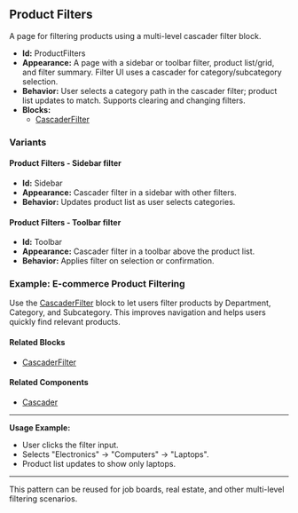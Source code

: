 ## Product Filters
A page for filtering products using a multi-level cascader filter block.
- **Id:** ProductFilters
- **Appearance:** A page with a sidebar or toolbar filter, product list/grid, and filter summary. Filter UI uses a cascader for category/subcategory selection.
- **Behavior:** User selects a category path in the cascader filter; product list updates to match. Supports clearing and changing filters.
- **Blocks:**
  - [CascaderFilter](../blocks/CascaderFilter.md)
### Variants
#### Product Filters - **Sidebar filter**
- **Id:** Sidebar
- **Appearance:** Cascader filter in a sidebar with other filters.
- **Behavior:** Updates product list as user selects categories.
#### Product Filters - **Toolbar filter**
- **Id:** Toolbar
- **Appearance:** Cascader filter in a toolbar above the product list.
- **Behavior:** Applies filter on selection or confirmation.

### Example: E-commerce Product Filtering
Use the [CascaderFilter](../blocks/CascaderFilter.md) block to let users filter products by Department, Category, and Subcategory. This improves navigation and helps users quickly find relevant products.

#### Related Blocks
- [CascaderFilter](../blocks/CascaderFilter.md)

#### Related Components
- [Cascader](../components/Cascader.md)

---

**Usage Example:**

- User clicks the filter input.
- Selects "Electronics" → "Computers" → "Laptops".
- Product list updates to show only laptops.

---

This pattern can be reused for job boards, real estate, and other multi-level filtering scenarios.
